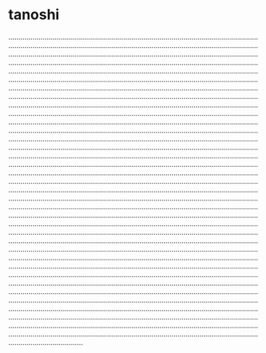# tanoshi

.....................................................................................................................................................................................................................................................................................................................................................................................................................................................................................................................................................................................................................................................................................................................................................................................................................................................................................................................................................................................................................................................................................................................................................................................................................................................................................................................................................................................................................................................................................................................................................................................................................................................................................................................................................................................................................................................................................................................................................................................................................................................................................................................................................................................................................................................................................................................................................................................................................................................................................................................................................................................................................................................................................................................................................................................................................................................................................................................................................................................................................................................................................................................................................................................................................................................................................................................................................................................................................................................................................................................................................................................................................................................................................................................................................................................................................................................................................................................................................................................................................................................................................................................................................................................................................................................................................................................................................................................................................................................................................................................................................................................................................................................................................